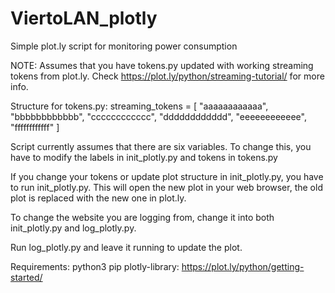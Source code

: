 # ViertoLAN_plotly
Simple plot.ly script for monitoring power consumption

NOTE: Assumes that you have tokens.py updated with working streaming tokens from plot.ly. Check https://plot.ly/python/streaming-tutorial/ for more info.

Structure for tokens.py:
streaming_tokens = [
	"aaaaaaaaaaaa",
	"bbbbbbbbbbbb",
	"cccccccccccc",
	"dddddddddddd",
	"eeeeeeeeeeee",
	"ffffffffffff"
]

Script currently assumes that there are six variables. To change this, you have to modify the labels in init_plotly.py and tokens in tokens.py

If you change your tokens or update plot structure in init_plotly.py, you have to run init_plotly.py. This will open the new plot in your web browser, the old plot is replaced with the new one in plot.ly.

To change the website you are logging from, change it into both init_plotly.py and log_plotly.py.

Run log_plotly.py and leave it running to update the plot.

Requirements:
python3
pip
plotly-library: https://plot.ly/python/getting-started/
